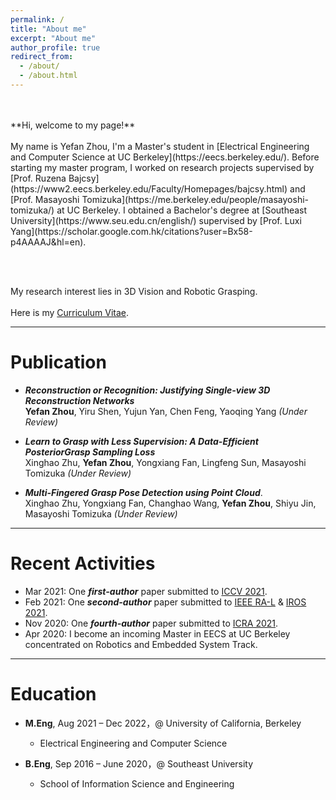 ```yaml
---
permalink: /
title: "About me"
excerpt: "About me"
author_profile: true
redirect_from: 
  - /about/
  - /about.html
---
```

<br/>
<br/>
**Hi, welcome to my page!**
<br/>
<br/>
My name is Yefan Zhou, I'm a Master's student in [Electrical Engineering and Computer Science at UC Berkeley](https://eecs.berkeley.edu/). Before starting my master program, I worked on research projects supervised by [Prof. Ruzena Bajcsy](https://www2.eecs.berkeley.edu/Faculty/Homepages/bajcsy.html) and [Prof. Masayoshi Tomizuka](https://me.berkeley.edu/people/masayoshi-tomizuka/) at UC Berkeley. I obtained a Bachelor's degree at [Southeast University](https://www.seu.edu.cn/english/) supervised by [Prof. Luxi Yang](https://scholar.google.com.hk/citations?user=Bx58-p4AAAAJ&hl=en).

<br/><br/>

My research interest lies in 3D Vision and Robotic Grasping.
<br/>
<br/>
Here is my [Curriculum Vitae](https://YefanZhou.github.io/files/CV_4_1.pdf).

------



Publication
======
* ***Reconstruction or Recognition: Justifying Single-view 3D Reconstruction Networks***  
  **Yefan Zhou**, Yiru Shen, Yujun Yan, Chen Feng, Yaoqing Yang  *(Under Review)*

* ***Learn  to  Grasp  with  Less  Supervision:  A  Data-Efficient  PosteriorGrasp  Sampling  Loss***  
  Xinghao Zhu, **Yefan Zhou**, Yongxiang Fan, Lingfeng Sun, Masayoshi Tomizuka  *(Under Review)*

* ***Multi-Fingered Grasp Pose Detection using Point Cloud***.  
  Xinghao Zhu, Yongxiang Fan, Changhao Wang, **Yefan Zhou**, Shiyu Jin, Masayoshi Tomizuka  *(Under Review)*

------



Recent Activities
======
* Mar 2021: One ***first-author*** paper submitted to [ICCV 2021](http://iccv2021.thecvf.com/home).
* Feb 2021: One ***second-author*** paper submitted to [IEEE RA-L](https://www.ieee-ras.org/publications/ra-l) & [IROS 2021](https://www.iros2021.org/).
* Nov 2020: One ***fourth-author*** paper submitted to [ICRA 2021](http://www.icra2021.org/).
* Apr 2020: I become an incoming Master in EECS at UC Berkeley concentrated on Robotics and Embedded System Track.

------



Education
======
* **M.Eng**, Aug 2021 – Dec 2022，@ University of California, Berkeley  
	
	* Electrical Engineering and Computer Science
* **B.Eng**, Sep 2016 – June 2020，@ Southeast University  
	* School of Information Science and Engineering  

  
  
  
  
  


